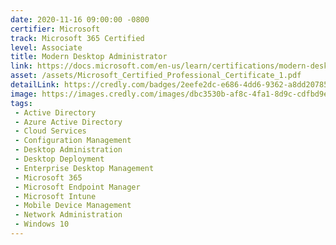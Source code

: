 ```yaml
---
date: 2020-11-16 09:00:00 -0800
certifier: Microsoft
track: Microsoft 365 Certified
level: Associate
title: Modern Desktop Administrator
link: https://docs.microsoft.com/en-us/learn/certifications/modern-desktop
asset: /assets/Microsoft_Certified_Professional_Certificate_1.pdf
detailLink: https://credly.com/badges/2eefe2dc-e686-4dd6-9362-a8dd207853a0
image: https://images.credly.com/images/dbc3530b-af8c-4fa1-8d9c-cdfbd9edf462/microsoft365-modern-desktop-administrator-associate-600x600.png
tags: 
 - Active Directory
 - Azure Active Directory
 - Cloud Services
 - Configuration Management
 - Desktop Administration
 - Desktop Deployment
 - Enterprise Desktop Management
 - Microsoft 365
 - Microsoft Endpoint Manager
 - Microsoft Intune
 - Mobile Device Management
 - Network Administration
 - Windows 10
---
```

